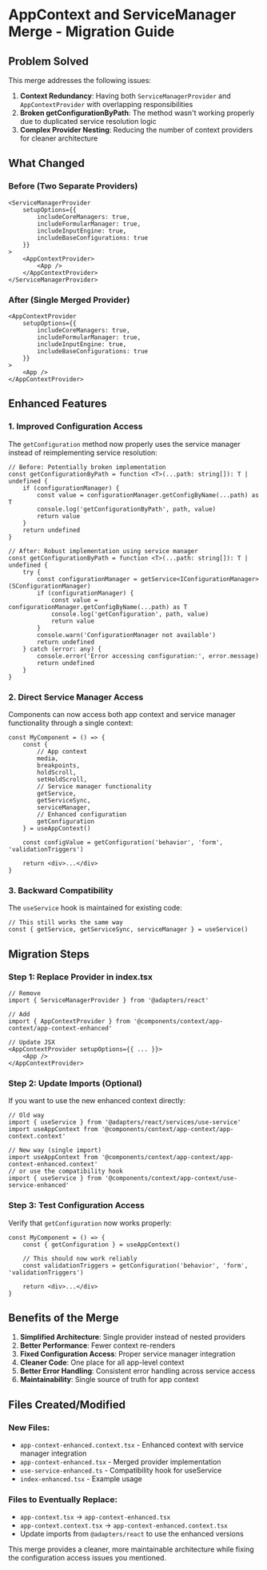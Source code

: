 # AppContext and ServiceManager Merge - Migration Guide

## Problem Solved

This merge addresses the following issues:

1. **Context Redundancy**: Having both `ServiceManagerProvider` and `AppContextProvider` with overlapping responsibilities
2. **Broken getConfigurationByPath**: The method wasn't working properly due to duplicated service resolution logic
3. **Complex Provider Nesting**: Reducing the number of context providers for cleaner architecture

## What Changed

### Before (Two Separate Providers)

```tsx
<ServiceManagerProvider
    setupOptions={{
        includeCoreManagers: true,
        includeFormularManager: true,
        includeInputEngine: true,
        includeBaseConfigurations: true
    }}
>
    <AppContextProvider>
        <App />
    </AppContextProvider>
</ServiceManagerProvider>
```

### After (Single Merged Provider)

```tsx
<AppContextProvider
    setupOptions={{
        includeCoreManagers: true,
        includeFormularManager: true,
        includeInputEngine: true,
        includeBaseConfigurations: true
    }}
>
    <App />
</AppContextProvider>
```

## Enhanced Features

### 1. Improved Configuration Access

The `getConfiguration` method now properly uses the service manager instead of reimplementing service resolution:

```tsx
// Before: Potentially broken implementation
const getConfigurationByPath = function <T>(...path: string[]): T | undefined {
    if (configurationManager) {
        const value = configurationManager.getConfigByName(...path) as T
        console.log('getConfigurationByPath', path, value)
        return value
    }
    return undefined
}

// After: Robust implementation using service manager
const getConfigurationByPath = function <T>(...path: string[]): T | undefined {
    try {
        const configurationManager = getService<IConfigurationManager>(SConfigurationManager)
        if (configurationManager) {
            const value = configurationManager.getConfigByName(...path) as T
            console.log('getConfiguration', path, value)
            return value
        }
        console.warn('ConfigurationManager not available')
        return undefined
    } catch (error: any) {
        console.error('Error accessing configuration:', error.message)
        return undefined
    }
}
```

### 2. Direct Service Manager Access

Components can now access both app context and service manager functionality through a single context:

```tsx
const MyComponent = () => {
    const {
        // App context
        media,
        breakpoints,
        holdScroll,
        setHoldScroll,
        // Service manager functionality
        getService,
        getServiceSync,
        serviceManager,
        // Enhanced configuration
        getConfiguration
    } = useAppContext()

    const configValue = getConfiguration('behavior', 'form', 'validationTriggers')

    return <div>...</div>
}
```

### 3. Backward Compatibility

The `useService` hook is maintained for existing code:

```tsx
// This still works the same way
const { getService, getServiceSync, serviceManager } = useService()
```

## Migration Steps

### Step 1: Replace Provider in index.tsx

```tsx
// Remove
import { ServiceManagerProvider } from '@adapters/react'

// Add
import { AppContextProvider } from '@components/context/app-context/app-context-enhanced'

// Update JSX
<AppContextProvider setupOptions={{ ... }}>
    <App />
</AppContextProvider>
```

### Step 2: Update Imports (Optional)

If you want to use the new enhanced context directly:

```tsx
// Old way
import { useService } from '@adapters/react/services/use-service'
import useAppContext from '@components/context/app-context/app-context.context'

// New way (single import)
import useAppContext from '@components/context/app-context/app-context-enhanced.context'
// or use the compatibility hook
import { useService } from '@components/context/app-context/use-service-enhanced'
```

### Step 3: Test Configuration Access

Verify that `getConfiguration` now works properly:

```tsx
const MyComponent = () => {
    const { getConfiguration } = useAppContext()

    // This should now work reliably
    const validationTriggers = getConfiguration('behavior', 'form', 'validationTriggers')

    return <div>...</div>
}
```

## Benefits of the Merge

1. **Simplified Architecture**: Single provider instead of nested providers
2. **Better Performance**: Fewer context re-renders
3. **Fixed Configuration Access**: Proper service manager integration
4. **Cleaner Code**: One place for all app-level context
5. **Better Error Handling**: Consistent error handling across service access
6. **Maintainability**: Single source of truth for app context

## Files Created/Modified

### New Files:

- `app-context-enhanced.context.tsx` - Enhanced context with service manager integration
- `app-context-enhanced.tsx` - Merged provider implementation
- `use-service-enhanced.ts` - Compatibility hook for useService
- `index-enhanced.tsx` - Example usage

### Files to Eventually Replace:

- `app-context.tsx` → `app-context-enhanced.tsx`
- `app-context.context.tsx` → `app-context-enhanced.context.tsx`
- Update imports from `@adapters/react` to use the enhanced versions

This merge provides a cleaner, more maintainable architecture while fixing the configuration access issues you mentioned.
